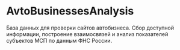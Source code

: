 # AvtoBusinessesAnalysis
База данных для проверки сайтов автобизнеса. Сбор доступной информации, построение взаимосвязей и анализ показателей субъектов МСП по данным ФНС России.
